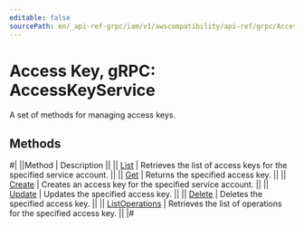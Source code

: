 ```yaml
---
editable: false
sourcePath: en/_api-ref-grpc/iam/v1/awscompatibility/api-ref/grpc/AccessKey/index.md
---
```


# Access Key, gRPC: AccessKeyService

A set of methods for managing access keys.

## Methods

#|
||Method | Description ||
|| [List](list.md) | Retrieves the list of access keys for the specified service account. ||
|| [Get](get.md) | Returns the specified access key. ||
|| [Create](create.md) | Creates an access key for the specified service account. ||
|| [Update](update.md) | Updates the specified access key. ||
|| [Delete](delete.md) | Deletes the specified access key. ||
|| [ListOperations](listOperations.md) | Retrieves the list of operations for the specified access key. ||
|#